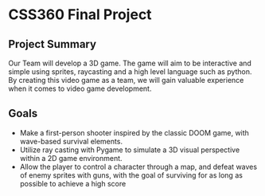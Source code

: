 # CSS360 Final Project

## Project Summary
Our Team will develop a 3D game. The game will aim to be interactive and simple using sprites, raycasting and a high level language such as python. 
By creating this video game as a team, we will gain valuable experience when it comes to video game development.

## Goals
 - Make a first-person shooter inspired by the classic DOOM game, with wave-based survival elements.
 - Utilize ray casting with Pygame to simulate a 3D visual perspective within a 2D game environment.
 - Allow the player to control a character through a map, and defeat waves of enemy sprites with guns, with the goal of surviving for as long as possible to achieve a high score

